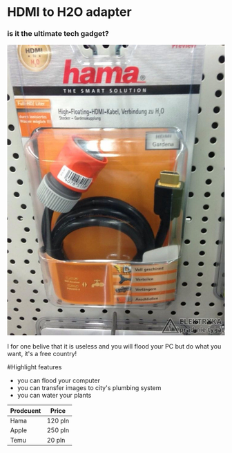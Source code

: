 # HDMI to H2O adapter
### is it the ultimate tech gadget?

![h2otohdmi](/IMG_0269.jpeg)

I for one belive that it is useless and you will flood your PC but do what you want, it's a free country!

#Highlight features
- you can flood your computer
- you can transfer images to city's plumbing system
- you can water your plants

| Prodcuent | Price |
|--------- | --------- |
| Hama | 120 pln |
| Apple | 250 pln |
| Temu | 20 pln |
